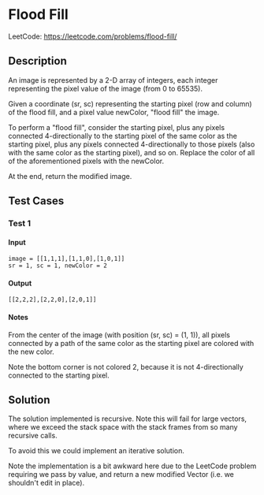 # Flood Fill

LeetCode: https://leetcode.com/problems/flood-fill/

## Description

An image is represented by a 2-D array of integers, each integer representing the pixel value of the image (from 0 to 65535).

Given a coordinate (sr, sc) representing the starting pixel (row and column) of the flood fill, and a pixel value newColor, "flood fill" the image.

To perform a "flood fill", consider the starting pixel, plus any pixels connected 4-directionally to the starting pixel of the same color as the starting pixel, plus any pixels connected 4-directionally to those pixels (also with the same color as the starting pixel), and so on. Replace the color of all of the aforementioned pixels with the newColor.

At the end, return the modified image.

## Test Cases
### Test 1
#### Input
```
image = [[1,1,1],[1,1,0],[1,0,1]]
sr = 1, sc = 1, newColor = 2
```
#### Output
```
[[2,2,2],[2,2,0],[2,0,1]]
```
#### Notes
From the center of the image (with position (sr, sc) = (1, 1)), all pixels connected 
by a path of the same color as the starting pixel are colored with the new color.

Note the bottom corner is not colored 2, because it is not 4-directionally connected to the starting pixel.

## Solution

The solution implemented is recursive. Note this will fail for large vectors, where we exceed the stack space with the stack frames from so many recursive calls.

To avoid this we could implement an iterative solution.

Note the implementation is a bit awkward here due to the LeetCode problem requiring we pass by value, and return a new modified Vector (i.e. we shouldn't edit in place).
